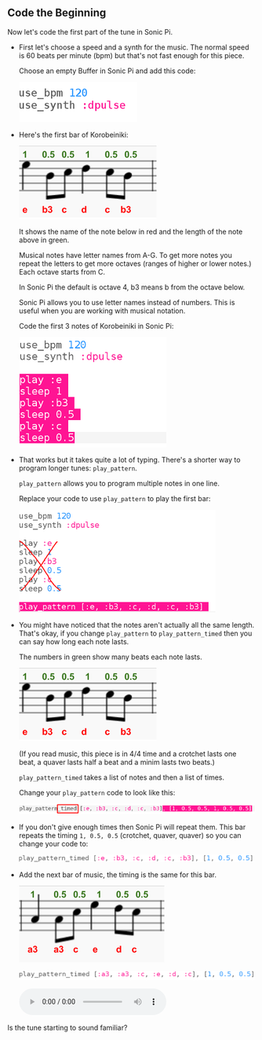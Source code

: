 ## Code the Beginning

Now let's code the first part of the tune in Sonic Pi.

+ First let's choose a speed and a synth for the music. The normal speed is 60 beats per minute (bpm) but that's not fast enough for this piece.
    
    Choose an empty Buffer in Sonic Pi and add this code:
    
    ![schermata](images/tetris-setup.png)

+ Here's the first bar of Korobeiniki:
    
    ![screenshot](images/tetris-notes1.png)
    
    It shows the name of the note below in red and the length of the note above in green.
    
    Musical notes have letter names from A-G. To get more notes you repeat the letters to get more octaves (ranges of higher or lower notes.) Each octave starts from C.
    
    In Sonic Pi the default is octave 4, b3 means b from the octave below.
    
    Sonic Pi allows you to use letter names instead of numbers. This is useful when you are working with musical notation.
    
    Code the first 3 notes of Korobeiniki in Sonic Pi:
    
    ![schermata](images/tetris-start.png)

+ That works but it takes quite a lot of typing. There's a shorter way to program longer tunes: `play_pattern`.
    
    `play_pattern` allows you to program multiple notes in one line.
    
    Replace your code to use `play_pattern` to play the first bar:
    
    ![schermata](images/tetris-pattern.png)

+ You might have noticed that the notes aren't actually all the same length. That's okay, if you change `play_pattern` to `play_pattern_timed` then you can say how long each note lasts.
    
    The numbers in green show many beats each note lasts.
    
    ![schermata](images/tetris-notes1.png)
    
    (If you read music, this piece is in 4/4 time and a crotchet lasts one beat, a quaver lasts half a beat and a minim lasts two beats.)
    
    `play_pattern_timed` takes a list of notes and then a list of times.
    
    Change your `play_pattern` code to look like this:
    
    ![schermata](images/tetris-timed.png)

+ If you don't give enough times then Sonic Pi will repeat them. This bar repeats the timing `1, 0.5, 0.5` (crotchet, quaver, quaver) so you can change your code to:
    
    ![screenshot](images/tetris-timed2.png)

+ Add the next bar of music, the timing is the same for this bar.
    
    ![schermata](images/tetris-notes2.png)
    
    ![schermata](images/tetris-bar2.png)
    
    <div id="audio-preview" class="pdf-hidden">
      <audio controls preload> <source src="resources/tetris-1.mp3" type="audio/mpeg"> Your browser does not support the <code>audio</code> element. </audio>
    </div>

Is the tune starting to sound familiar?